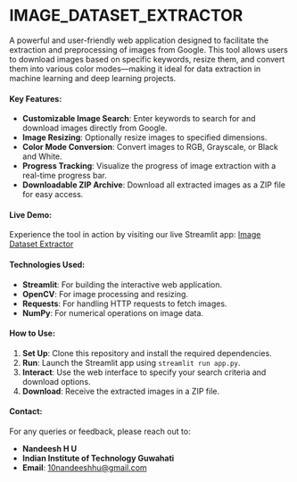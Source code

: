 # IMAGE_DATASET_EXTRACTOR

A powerful and user-friendly web application designed to facilitate the extraction and preprocessing of images from Google. This tool allows users to download images based on specific keywords, resize them, and convert them into various color modes—making it ideal for data extraction in machine learning and deep learning projects.

#### Key Features:
- **Customizable Image Search**: Enter keywords to search for and download images directly from Google.
- **Image Resizing**: Optionally resize images to specified dimensions.
- **Color Mode Conversion**: Convert images to RGB, Grayscale, or Black and White.
- **Progress Tracking**: Visualize the progress of image extraction with a real-time progress bar.
- **Downloadable ZIP Archive**: Download all extracted images as a ZIP file for easy access.

#### Live Demo:
Experience the tool in action by visiting our live Streamlit app: [Image Dataset Extractor](https://imagedatasetextractor-cwafzyfcpf2qslmapc9gdj.streamlit.app/)

#### Technologies Used:
- **Streamlit**: For building the interactive web application.
- **OpenCV**: For image processing and resizing.
- **Requests**: For handling HTTP requests to fetch images.
- **NumPy**: For numerical operations on image data.

#### How to Use:
1. **Set Up**: Clone this repository and install the required dependencies.
2. **Run**: Launch the Streamlit app using `streamlit run app.py`.
3. **Interact**: Use the web interface to specify your search criteria and download options.
4. **Download**: Receive the extracted images in a ZIP file.

#### Contact:
For any queries or feedback, please reach out to:
- **Nandeesh H U**
- **Indian Institute of Technology Guwahati**
- **Email**: [10nandeeshhu@gmail.com](mailto:10nandeeshhu@gmail.com)

